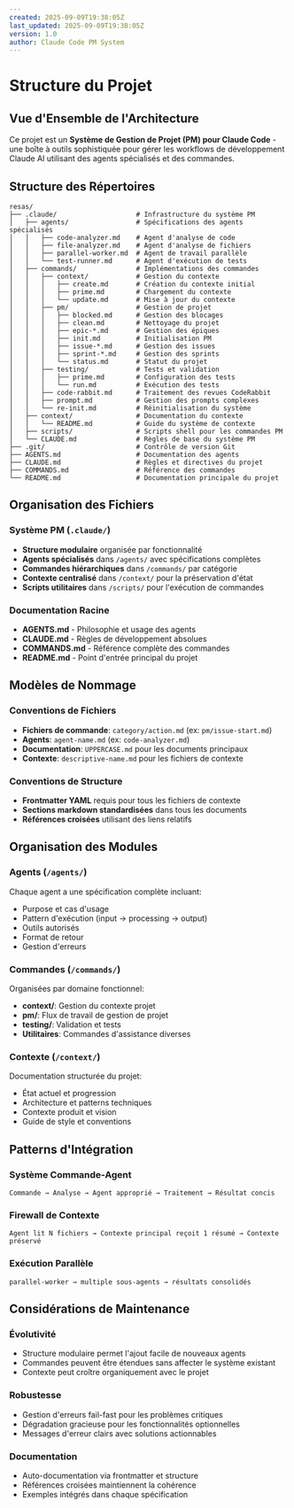 ```yaml
---
created: 2025-09-09T19:38:05Z
last_updated: 2025-09-09T19:38:05Z
version: 1.0
author: Claude Code PM System
---
```


# Structure du Projet

## Vue d'Ensemble de l'Architecture

Ce projet est un **Système de Gestion de Projet (PM) pour Claude Code** - une boîte à outils sophistiquée pour gérer les workflows de développement Claude AI utilisant des agents spécialisés et des commandes.

## Structure des Répertoires

```
resas/
├── .claude/                    # Infrastructure du système PM
│   ├── agents/                 # Spécifications des agents spécialisés
│   │   ├── code-analyzer.md    # Agent d'analyse de code
│   │   ├── file-analyzer.md    # Agent d'analyse de fichiers
│   │   ├── parallel-worker.md  # Agent de travail parallèle
│   │   └── test-runner.md      # Agent d'exécution de tests
│   ├── commands/               # Implémentations des commandes
│   │   ├── context/            # Gestion du contexte
│   │   │   ├── create.md       # Création du contexte initial
│   │   │   ├── prime.md        # Chargement du contexte
│   │   │   └── update.md       # Mise à jour du contexte
│   │   ├── pm/                 # Gestion de projet
│   │   │   ├── blocked.md      # Gestion des blocages
│   │   │   ├── clean.md        # Nettoyage du projet
│   │   │   ├── epic-*.md       # Gestion des épiques
│   │   │   ├── init.md         # Initialisation PM
│   │   │   ├── issue-*.md      # Gestion des issues
│   │   │   ├── sprint-*.md     # Gestion des sprints
│   │   │   └── status.md       # Statut du projet
│   │   ├── testing/            # Tests et validation
│   │   │   ├── prime.md        # Configuration des tests
│   │   │   └── run.md          # Exécution des tests
│   │   ├── code-rabbit.md      # Traitement des revues CodeRabbit
│   │   ├── prompt.md           # Gestion des prompts complexes
│   │   └── re-init.md          # Réinitialisation du système
│   ├── context/                # Documentation du contexte
│   │   └── README.md           # Guide du système de contexte
│   ├── scripts/                # Scripts shell pour les commandes PM
│   └── CLAUDE.md               # Règles de base du système PM
├── .git/                       # Contrôle de version Git
├── AGENTS.md                   # Documentation des agents
├── CLAUDE.md                   # Règles et directives du projet
├── COMMANDS.md                 # Référence des commandes
└── README.md                   # Documentation principale du projet
```

## Organisation des Fichiers

### Système PM (`.claude/`)
- **Structure modulaire** organisée par fonctionnalité
- **Agents spécialisés** dans `/agents/` avec spécifications complètes
- **Commandes hiérarchiques** dans `/commands/` par catégorie
- **Contexte centralisé** dans `/context/` pour la préservation d'état
- **Scripts utilitaires** dans `/scripts/` pour l'exécution de commandes

### Documentation Racine
- **AGENTS.md** - Philosophie et usage des agents
- **CLAUDE.md** - Règles de développement absolues
- **COMMANDS.md** - Référence complète des commandes
- **README.md** - Point d'entrée principal du projet

## Modèles de Nommage

### Conventions de Fichiers
- **Fichiers de commande**: `category/action.md` (ex: `pm/issue-start.md`)
- **Agents**: `agent-name.md` (ex: `code-analyzer.md`)
- **Documentation**: `UPPERCASE.md` pour les documents principaux
- **Contexte**: `descriptive-name.md` pour les fichiers de contexte

### Conventions de Structure
- **Frontmatter YAML** requis pour tous les fichiers de contexte
- **Sections markdown standardisées** dans tous les documents
- **Références croisées** utilisant des liens relatifs

## Organisation des Modules

### Agents (`/agents/`)
Chaque agent a une spécification complète incluant:
- Purpose et cas d'usage
- Pattern d'exécution (input → processing → output)
- Outils autorisés
- Format de retour
- Gestion d'erreurs

### Commandes (`/commands/`)
Organisées par domaine fonctionnel:
- **context/**: Gestion du contexte projet
- **pm/**: Flux de travail de gestion de projet
- **testing/**: Validation et tests
- **Utilitaires**: Commandes d'assistance diverses

### Contexte (`/context/`)
Documentation structurée du projet:
- État actuel et progression
- Architecture et patterns techniques
- Contexte produit et vision
- Guide de style et conventions

## Patterns d'Intégration

### Système Commande-Agent
```
Commande → Analyse → Agent approprié → Traitement → Résultat concis
```

### Firewall de Contexte
```
Agent lit N fichiers → Contexte principal reçoit 1 résumé → Contexte préservé
```

### Exécution Parallèle
```
parallel-worker → multiple sous-agents → résultats consolidés
```

## Considérations de Maintenance

### Évolutivité
- Structure modulaire permet l'ajout facile de nouveaux agents
- Commandes peuvent être étendues sans affecter le système existant
- Contexte peut croître organiquement avec le projet

### Robustesse  
- Gestion d'erreurs fail-fast pour les problèmes critiques
- Dégradation gracieuse pour les fonctionnalités optionnelles
- Messages d'erreur clairs avec solutions actionnables

### Documentation
- Auto-documentation via frontmatter et structure
- Références croisées maintiennent la cohérence
- Exemples intégrés dans chaque spécification